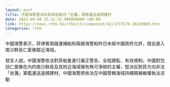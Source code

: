 ```yaml
---
layout: post
title: 中國海警堅決反對菲船隻向「坐灘」軍艦運送違規建材
date: 2023-09-09 15:31:32.000000000 +08:00
link: https://news.rthk.hk/rthk/ch/component/k2/1717579-20230909.htm
categories: rthk
---
```


中國海警表示，菲律賓兩艘運補船和兩艘海警船昨日未經中國政府允許，擅自進入南沙群島仁愛礁鄰近海域。

發言人說，中國海警依法對菲船隻進行嚴正警告、全程跟監、有效規制。中國對包括仁愛礁在內的南沙群島及其附近海域擁有無可爭辯的主權，堅決反對菲方向非法「坐灘」軍艦運送違規建材。中國海警將依法在中國管轄海域持續開展維權執法活動
